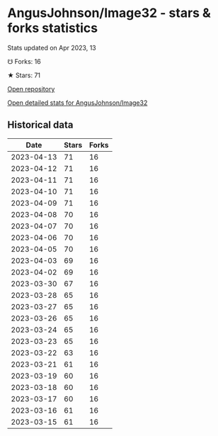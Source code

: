# AngusJohnson/Image32 - stars & forks statistics

Stats updated on Apr 2023, 13

☋ Forks: 16

★ Stars: 71

[Open repository](https://github.com/AngusJohnson/Image32)

[Open detailed stats for AngusJohnson/Image32](https://reviewgithub.com/rep/AngusJohnson/Image32)

## Historical data
| Date | Stars | Forks |
|------|-------|-------|
| 2023-04-13 | 71 | 16 | 
| 2023-04-12 | 71 | 16 | 
| 2023-04-11 | 71 | 16 | 
| 2023-04-10 | 71 | 16 | 
| 2023-04-09 | 71 | 16 | 
| 2023-04-08 | 70 | 16 | 
| 2023-04-07 | 70 | 16 | 
| 2023-04-06 | 70 | 16 | 
| 2023-04-05 | 70 | 16 | 
| 2023-04-03 | 69 | 16 | 
| 2023-04-02 | 69 | 16 | 
| 2023-03-30 | 67 | 16 | 
| 2023-03-28 | 65 | 16 | 
| 2023-03-27 | 65 | 16 | 
| 2023-03-26 | 65 | 16 | 
| 2023-03-24 | 65 | 16 | 
| 2023-03-23 | 65 | 16 | 
| 2023-03-22 | 63 | 16 | 
| 2023-03-21 | 61 | 16 | 
| 2023-03-19 | 60 | 16 | 
| 2023-03-18 | 60 | 16 | 
| 2023-03-17 | 60 | 16 | 
| 2023-03-16 | 61 | 16 | 
| 2023-03-15 | 61 | 16 | 

